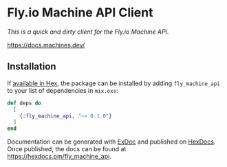 # Fly.io Machine API Client

_This is a quick and dirty client for the Fly.io Machine API._

https://docs.machines.dev/

## Installation

If [available in Hex](https://hex.pm/docs/publish), the package can be installed
by adding `fly_machine_api` to your list of dependencies in `mix.exs`:

```elixir
def deps do
  [
    {:fly_machine_api, "~> 0.1.0"}
  ]
end
```

Documentation can be generated with [ExDoc](https://github.com/elixir-lang/ex_doc)
and published on [HexDocs](https://hexdocs.pm). Once published, the docs can
be found at <https://hexdocs.pm/fly_machine_api>.

